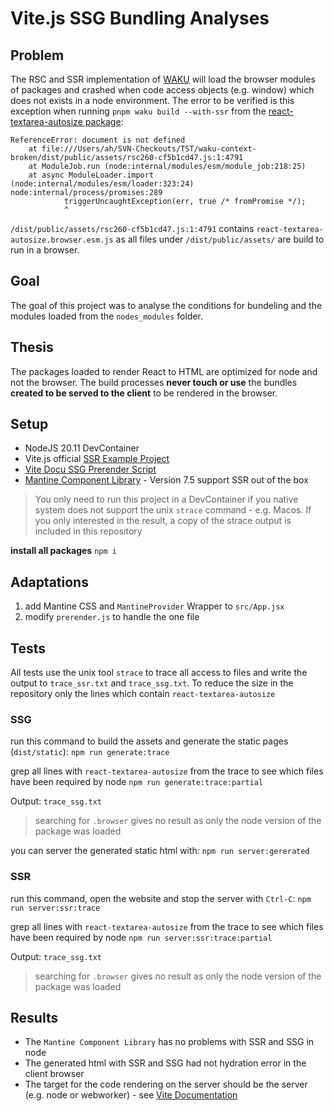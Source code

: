 # Vite.js SSG Bundling Analyses

## Problem

The RSC and SSR implementation of [WAKU](https://github.com/dai-shi/waku) will load the browser modules of packages and crashed when code access objects (e.g. window) which does not exists in a node environment.
The error to be verified is this exception when running `pnpm waku build --with-ssr` from the [react-textarea-autosize package](https://unpkg.com/browse/react-textarea-autosize@8.5.3/package.json):
```
ReferenceError: document is not defined
    at file:///Users/ah/SVN-Checkouts/TST/waku-context-broken/dist/public/assets/rsc260-cf5b1cd47.js:1:4791
    at ModuleJob.run (node:internal/modules/esm/module_job:218:25)
    at async ModuleLoader.import (node:internal/modules/esm/loader:323:24)
node:internal/process/promises:289
            triggerUncaughtException(err, true /* fromPromise */);
            ^
```

`/dist/public/assets/rsc260-cf5b1cd47.js:1:4791` contains `react-textarea-autosize.browser.esm.js` as all files under `/dist/public/assets/` are build to run in a browser.

## Goal

The goal of this project was to analyse the conditions for bundeling and the modules loaded from the `nodes_modules` folder.

## Thesis

The packages loaded to render React to HTML are optimized for node and not the browser.
The build processes **never touch or use** the bundles **created to be served to the client** to be rendered in the browser.

## Setup

* NodeJS 20.11 DevContainer
* Vite.js official [SSR Example Project](https://vitejs.dev/guide/ssr.html)
* [Vite Docu SSG Prerender Script](https://vitejs.dev/guide/ssr.html#pre-rendering-ssg)
* [Mantine Component Library](https://mantine.dev) - Version 7.5 support SSR out of the box

> You only need to run this project in a DevContainer if you native system does not support the unix `strace` command - e.g. Macos. If you only interested in the result, a copy of the strace output is included in this repository

**install all packages**
`npm i`

## Adaptations

1. add Mantine CSS and `MantineProvider` Wrapper to `src/App.jsx`
2. modify `prerender.js` to handle the one file

## Tests

All tests use the unix tool `strace` to trace all access to files and write the output to `trace_ssr.txt` and `trace_ssg.txt`.
To reduce the size in the repository only the lines which contain `react-textarea-autosize`

### SSG

run this command to build the assets and generate the static pages (`dist/static`):
`npm run generate:trace`

grep all lines with `react-textarea-autosize` from the trace to see which files have been required by node
`npm run generate:trace:partial`

Output: `trace_ssg.txt`

> searching for `.browser` gives no result as only the node version of the package was loaded

you can server the generated static html with:
`npm run server:gererated`

### SSR

run this command, open the website and stop the server with `Ctrl-C`:
`npm run server:ssr:trace`

grep all lines with `react-textarea-autosize` from the trace to see which files have been required by node
`npm run server:ssr:trace:partial`

Output: `trace_ssg.txt`

> searching for `.browser` gives no result as only the node version of the package was loaded

## Results

* The `Mantine Component Library` has no problems with SSR and SSG in node
* The generated html with SSR and SSG had not hydration error in the client browser
* The target for the code rendering on the server should be the server (e.g. node or webworker) - see [Vite Documentation](https://vitejs.dev/guide/ssr.html#ssr-target)